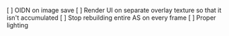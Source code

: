 [ ] OIDN on image save
[ ] Render UI on separate overlay texture so that it isn't accumulated
[ ] Stop rebuilding entire AS on every frame
[ ] Proper lighting